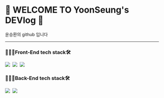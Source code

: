 # 👻 WELCOME TO YoonSeung's DEVlog 🎉

윤승환의 github 입니다

---


### 👩🏻‍💻Front-End tech stack🛠

<img src="https://img.shields.io/badge/JavaScript-F7DF1E?style=flat-square&logo=JavaScript&logoColor=white"/></a>&nbsp;
<img src="https://img.shields.io/badge/HTML-3766AB?style=flat-square&logo=Python&logoColor=white"/></a>&nbsp;
<img src="https://img.shields.io/badge/CSS-1572B6?style=flat-square&logo=CSS3&logoColor=white"/></a>&nbsp;

### 👩🏻‍💻Back-End tech stack🛠
<img src="https://img.shields.io/badge/Java-007396?style=flat-square&logo=Java&logoColor=white"/></a>&nbsp;
<img src="https://img.shields.io/badge/oracleSQL-CC2927?style=flat-square&logo=MicrosofSQLServer&logoColor=white"/></a>&nbsp;




